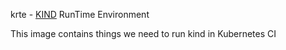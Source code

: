 krte - [KIND](https://sigs.k8s.io/kind) RunTime Environment

This image contains things we need to run kind in Kubernetes CI
